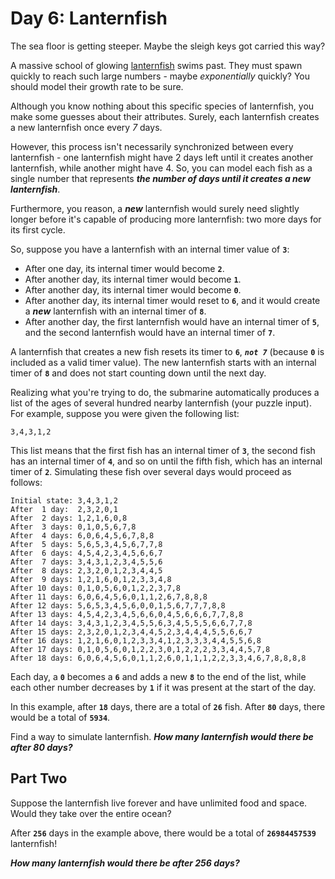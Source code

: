 # Day 6: Lanternfish

The sea floor is getting steeper. Maybe the sleigh keys got carried this way?

A massive school of glowing [lanternfish](https://en.wikipedia.org/wiki/Lanternfish) swims past. They must spawn quickly to reach such large numbers - maybe _exponentially_ quickly? You should model their growth rate to be sure.

Although you know nothing about this specific species of lanternfish, you make some guesses about their attributes. Surely, each lanternfish creates a new lanternfish once every _7_ days.

However, this process isn't necessarily synchronized between every lanternfish - one lanternfish might have 2 days left until it creates another lanternfish, while another might have 4. So, you can model each fish as a single number that represents **_the number of days until it creates a new lanternfish_**.

Furthermore, you reason, a **_new_** lanternfish would surely need slightly longer before it's capable of producing more lanternfish: two more days for its first cycle.

So, suppose you have a lanternfish with an internal timer value of **`3`**:

- After one day, its internal timer would become **`2`**.
- After another day, its internal timer would become **`1`**.
- After another day, its internal timer would become **`0`**.
- After another day, its internal timer would reset to **`6`**, and it would create a **_new_** lanternfish with an internal timer of **`8`**.
- After another day, the first lanternfish would have an internal timer of **`5`**, and the second lanternfish would have an internal timer of **`7`**.

A lanternfish that creates a new fish resets its timer to **`6`**, **_`not 7`_** (because **`0`** is included as a valid timer value). The new lanternfish starts with an internal timer of **`8`** and does not start counting down until the next day.

Realizing what you're trying to do, the submarine automatically produces a list of the ages of several hundred nearby lanternfish (your puzzle input). For example, suppose you were given the following list:

```
3,4,3,1,2
```

This list means that the first fish has an internal timer of **`3`**, the second fish has an internal timer of **`4`**, and so on until the fifth fish, which has an internal timer of **`2`**. Simulating these fish over several days would proceed as follows:

```
Initial state: 3,4,3,1,2
After  1 day:  2,3,2,0,1
After  2 days: 1,2,1,6,0,8
After  3 days: 0,1,0,5,6,7,8
After  4 days: 6,0,6,4,5,6,7,8,8
After  5 days: 5,6,5,3,4,5,6,7,7,8
After  6 days: 4,5,4,2,3,4,5,6,6,7
After  7 days: 3,4,3,1,2,3,4,5,5,6
After  8 days: 2,3,2,0,1,2,3,4,4,5
After  9 days: 1,2,1,6,0,1,2,3,3,4,8
After 10 days: 0,1,0,5,6,0,1,2,2,3,7,8
After 11 days: 6,0,6,4,5,6,0,1,1,2,6,7,8,8,8
After 12 days: 5,6,5,3,4,5,6,0,0,1,5,6,7,7,7,8,8
After 13 days: 4,5,4,2,3,4,5,6,6,0,4,5,6,6,6,7,7,8,8
After 14 days: 3,4,3,1,2,3,4,5,5,6,3,4,5,5,5,6,6,7,7,8
After 15 days: 2,3,2,0,1,2,3,4,4,5,2,3,4,4,4,5,5,6,6,7
After 16 days: 1,2,1,6,0,1,2,3,3,4,1,2,3,3,3,4,4,5,5,6,8
After 17 days: 0,1,0,5,6,0,1,2,2,3,0,1,2,2,2,3,3,4,4,5,7,8
After 18 days: 6,0,6,4,5,6,0,1,1,2,6,0,1,1,1,2,2,3,3,4,6,7,8,8,8,8

```

Each day, a **`0`** becomes a **`6`** and adds a new **`8`** to the end of the list, while each other number decreases by **`1`** if it was present at the start of the day.

In this example, after **`18`** days, there are a total of **`26`** fish. After **`80`** days, there would be a total of **`5934`**.

Find a way to simulate lanternfish. **_How many lanternfish would there be after 80 days?_**

## Part Two

Suppose the lanternfish live forever and have unlimited food and space. Would they take over the entire ocean?

After **`256`** days in the example above, there would be a total of **`26984457539`** lanternfish!

**_How many lanternfish would there be after 256 days?_**
